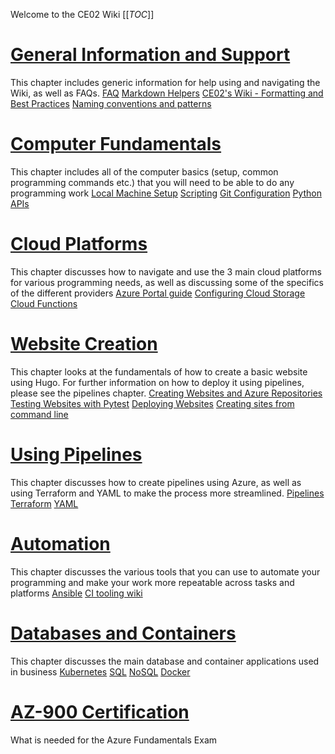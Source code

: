 Welcome to the CE02 Wiki
[[_TOC_]]
# [General Information and Support](/ce02-wiki/General-Information-and-Support)
This chapter includes generic information for help using and navigating the Wiki, as well as FAQs.
[FAQ](/ce02-wiki/General-Information-and-Support/FAQ)
[Markdown Helpers](/ce02-wiki/General-Information-and-Support/Markdown-Helpers)
[CE02's Wiki - Formatting and Best Practices](/ce02-wiki/General-Information-and-Support/CE02's-Wiki-%2D-Formatting-and-Best-Practices)
[Naming conventions and patterns](/ce02-wiki/General-Information-and-Support/Naming-conventions-and-patterns)

# [Computer Fundamentals](/ce02-wiki/Computer-Fundamentals)
This chapter includes all of the computer basics (setup, common programming commands etc.) that you will need to be able to do any programming work
[Local Machine Setup](/ce02-wiki/Computer-Fundamentals/Local-Machine-Setup)
[Scripting](/ce02-wiki/Computer-Fundamentals/Scripting)
[Git Configuration](/ce02-wiki/Computer-Fundamentals/Git-Configuration)
[Python](/ce02-wiki/Computer-Fundamentals/Python)
[APIs](/ce02-wiki/Computer-Fundamentals/APIs)

# [Cloud Platforms](/ce02-wiki/Cloud-Platforms)
This chapter discusses how to navigate and use the 3 main cloud platforms for various programming needs, as well as discussing some of the specifics of the different providers
[Azure Portal guide](/ce02-wiki/Cloud-Platforms/Azure-Portal-guide)
[Configuring Cloud Storage](/ce02-wiki/Cloud-Platforms/Configuring-Cloud-Storage)
[Cloud Functions](/ce02-wiki/Cloud-Platforms/Cloud-Functions)

# [Website Creation](/ce02-wiki/Website-Creation)
This chapter looks at the fundamentals of how to create a basic website using Hugo. For further information on how to deploy it using pipelines, please see the pipelines chapter.
[Creating Websites and Azure Repositories](/ce02-wiki/Website-Creation/Creating-Websites-and-Azure-Repositories)
[Testing Websites with Pytest](/ce02-wiki/Website-Creation/Testing-Websites-with-Pytest)
[Deploying Websites](/ce02-wiki/Website-Creation/Deploying-Websites)
[Creating sites from command line](/ce02-wiki/Website-Creation/Creating-sites-from-command-line)

# [Using Pipelines](/ce02-wiki/Using-Pipelines)
This chapter discusses how to create pipelines using Azure, as well as using Terraform and YAML to make the process more streamlined.
[Pipelines](/ce02-wiki/Using-Pipelines/Pipelines)
[Terraform](/ce02-wiki/Using-Pipelines/Terraform)
[YAML](/ce02-wiki/Using-Pipelines/YAML)

# [Automation](/ce02-wiki/Automation)
This chapter discusses the various tools that you can use to automate your programming and make your work more repeatable across tasks and platforms
[Ansible](/ce02-wiki/Automation/Ansible)
[CI tooling wiki](/ce02-wiki/Automation/CI-tooling-wiki)

# [Databases and Containers](/ce02-wiki/Databases-and-Containers)
This chapter discusses the main database and container applications used in business
[Kubernetes](/ce02-wiki/Databases-and-Containers/Kubernetes)
[SQL](/ce02-wiki/Databases-and-Containers/SQL)
[NoSQL](/ce02-wiki/Databases-and-Containers/NoSQL)
[Docker](/ce02-wiki/Databases-and-Containers/Docker)



# [AZ-900 Certification](/ce02-wiki/AZ%2D900-Certification)
What is needed for the Azure Fundamentals Exam












